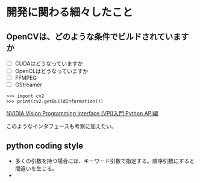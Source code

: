 # 開発に関わる細々したこと
## OpenCVは、どのような条件でビルドされていますか
- [ ] CUDAはどうなっていますか
- [ ] OpenCLはどうなっていますか
- [ ] FFMPEG
- [ ] GStreamer

```commandline
>>> import cv2
>>> print(cv2.getBuildInformation())
```

[NVIDIA Vision Programming Interface (VPI)入門 Python API編](https://qiita.com/dandelion1124/items/9b6a33b97f088f3fb205)

このようなインタフェースも考察に加えたい。

## python coding style
- 多くの引数を持つ場合には、キーワード引数で指定する。順序引数にすると間違いを生じる。
- 
